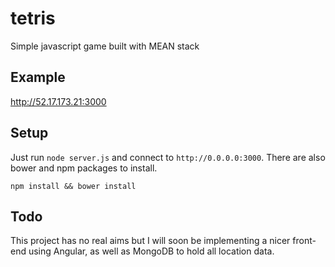 # tetris
Simple javascript game built with MEAN stack

## Example

http://52.17.173.21:3000

## Setup

Just run `node server.js` and connect to `http://0.0.0.0:3000`. There are also bower and npm packages to install.

`npm install && bower install`

## Todo

This project has no real aims but I will soon be implementing a nicer front-end using Angular, as well as MongoDB to hold all location data.
